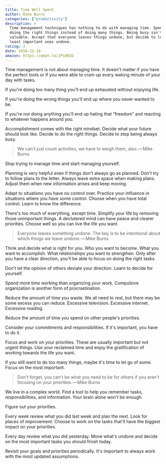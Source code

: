 ```yaml
---
title: Time Well Spent
author: Mike Burns
categories: ["productivity"]
description: >
  Time management techniques has nothing to do with managing time. Spend time
  doing the right things instead of doing many things. Being busy isn't
  valuable. Accept that everyone leaves things undone, but decide to leave the
  least important ones undone.
rating: 3
date: 2016-12-10
amazon: https://amzn.to/2Psd02G
---
```


Time management is not about managing time. It doesn't matter if you have the
perfect tools or if you were able to cram up every waking minute of your day
with tasks.

If you're doing too many thing you'll end up exhausted without enjoying life.

If you're doing the wrong things you'll end up where you never wanted to be.

If you're not doing anything you'll end up hating that “freedom” and reacting to
whatever happens around you.

Accomplishment comes with the right mindset. Decide what your future should look
like. Decide to do the right things. Decide to stop being always busy.

> We can't just count activities, we have to weigh them, also. — Mike Burns

Stop trying to manage time and start managing yourself.

Planning is very helpful even if things don't always go as planned. Don't try to
follow plans to the letter. Always leave extra space when making plans. Adjust
them when new information arises and keep moving.

Adapt to situations you have no control over. Practice your influence in
situations where you have some control. Choose when you have total control.
Learn to know the difference.

There's too much of everything, except time. Simplify your life by removing
those unimportant things. A declutered mind can have peace and clearer
priorities. Choose well so you can live the life you want.

> Everyone leaves something undone. The key is to be intentional about which
> things we leave undone. — Mike Burns

Think and decide what is right for you. Who you want to become. What you want to
accomplish. What relationships you want to strengthen. Only after you have a
clear direction, you'll be able to focus on doing the right tasks.

Don't let the opinion of others deviate your direction. Learn to decide for
yourself.

Spend more time working than organizing your work. Compulsive organization is
another form of procrastination.

Reduce the amount of time you waste. We all need to rest, but there may be some
excess you can reduce. Excessive television. Excessive internet. Excessive
reading.

Reduce the amount of time you spend on other people's priorities.

Consider your commitments and responsibilities. If it's important, you have to
do it.

Focus and work on your priorities. These are usually important but not urgent
things. Use your reclaimed time and enjoy the gratification of working towards
the life you want.

If you still want to do too many things, maybe it's time to let go of some.
Focus on the most important.

> Don't forget, you can't be what you need to be for others if you aren't
> focusing on your priorities. — Mike Burns

We live in a complex world. Find a tool to help you remember tasks,
responsibilities, and information. Your brain alone won't be enough.

Figure out your priorities.

Every week review what you did last week and plan the next. Look for places of
improvement. Choose to work on the tasks that'll have the biggest impact on your
priorities.

Every day review what you did yesterday. Move what's undone and decide on the
most important tasks you should finish today.

Revisit your goals and priorities periodically. It's important to always work
with the most updated assumptions.
